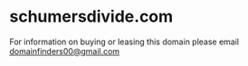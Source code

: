 # schumersdivide.com
For information on buying or leasing this domain please email domainfinders00@gmail.com
